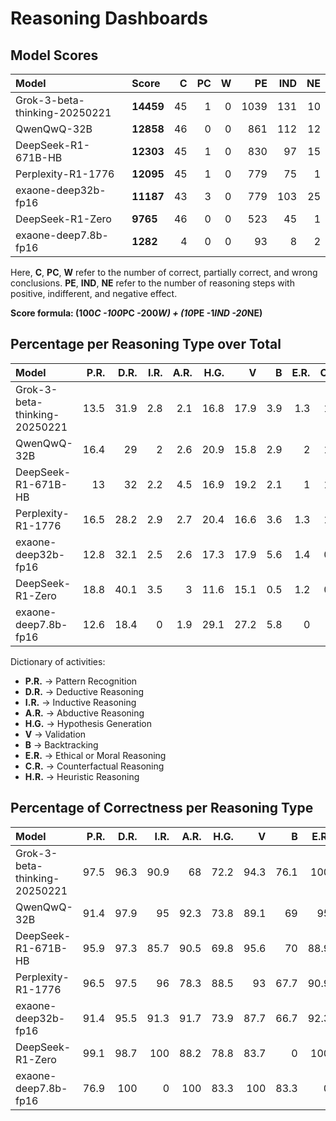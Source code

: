 # Reasoning Dashboards

## Model Scores

| Model                         | Score     |   C |   PC |   W |   PE |   IND |   NE |
|:------------------------------|:----------|----:|-----:|----:|-----:|------:|-----:|
| Grok-3-beta-thinking-20250221 | **14459** |  45 |    1 |   0 | 1039 |   131 |   10 |
| QwenQwQ-32B                   | **12858** |  46 |    0 |   0 |  861 |   112 |   12 |
| DeepSeek-R1-671B-HB           | **12303** |  45 |    1 |   0 |  830 |    97 |   15 |
| Perplexity-R1-1776            | **12095** |  45 |    1 |   0 |  779 |    75 |    1 |
| exaone-deep32b-fp16           | **11187** |  43 |    3 |   0 |  779 |   103 |   25 |
| DeepSeek-R1-Zero              | **9765**  |  46 |    0 |   0 |  523 |    45 |    1 |
| exaone-deep7.8b-fp16          | **1282**  |   4 |    0 |   0 |   93 |     8 |    2 |

Here, **C**, **PC**, **W** refer to the number of correct, partially correct, and wrong conclusions. **PE**, **IND**, **NE** refer to the number of reasoning steps with positive, indifferent, and negative effect.

**Score formula: (100*C -100*PC -200*W) + (10*PE -1*IND -20*NE)**

## Percentage per Reasoning Type over Total

| Model                         |   P.R. |   D.R. |   I.R. |   A.R. |   H.G. |    V |   B |   E.R. |   C.R. |   H.R. |
|:------------------------------|-------:|-------:|-------:|-------:|-------:|-----:|----:|-------:|-------:|-------:|
| Grok-3-beta-thinking-20250221 |   13.5 |   31.9 |    2.8 |    2.1 |   16.8 | 17.9 | 3.9 |    1.3 |    1.4 |    8.5 |
| QwenQwQ-32B                   |   16.4 |   29   |    2   |    2.6 |   20.9 | 15.8 | 2.9 |    2   |    1.1 |    7   |
| DeepSeek-R1-671B-HB           |   13   |   32   |    2.2 |    4.5 |   16.9 | 19.2 | 2.1 |    1   |    1.1 |    8.2 |
| Perplexity-R1-1776            |   16.5 |   28.2 |    2.9 |    2.7 |   20.4 | 16.6 | 3.6 |    1.3 |    1.5 |    6.3 |
| exaone-deep32b-fp16           |   12.8 |   32.1 |    2.5 |    2.6 |   17.3 | 17.9 | 5.6 |    1.4 |    0.8 |    6.9 |
| DeepSeek-R1-Zero              |   18.8 |   40.1 |    3.5 |    3   |   11.6 | 15.1 | 0.5 |    1.2 |    0.7 |    5.4 |
| exaone-deep7.8b-fp16          |   12.6 |   18.4 |    0   |    1.9 |   29.1 | 27.2 | 5.8 |    0   |    1   |    3.9 |

Dictionary of activities:
* **P.R.** -> Pattern Recognition
* **D.R.** -> Deductive Reasoning
* **I.R.** -> Inductive Reasoning
* **A.R.** -> Abductive Reasoning
* **H.G.** -> Hypothesis Generation
* **V** -> Validation
* **B** -> Backtracking
* **E.R.** -> Ethical or Moral Reasoning
* **C.R.** -> Counterfactual Reasoning
* **H.R.** -> Heuristic Reasoning


## Percentage of Correctness per Reasoning Type

| Model                         |   P.R. |   D.R. |   I.R. |   A.R. |   H.G. |     V |    B |   E.R. |   C.R. |   H.R. |
|:------------------------------|-------:|-------:|-------:|-------:|-------:|------:|-----:|-------:|-------:|-------:|
| Grok-3-beta-thinking-20250221 |   97.5 |   96.3 |   90.9 |   68   |   72.2 |  94.3 | 76.1 |  100   |   47.1 |   75   |
| QwenQwQ-32B                   |   91.4 |   97.9 |   95   |   92.3 |   73.8 |  89.1 | 69   |   95   |   54.5 |   78.3 |
| DeepSeek-R1-671B-HB           |   95.9 |   97.3 |   85.7 |   90.5 |   69.8 |  95.6 | 70   |   88.9 |   40   |   70.1 |
| Perplexity-R1-1776            |   96.5 |   97.5 |   96   |   78.3 |   88.5 |  93   | 67.7 |   90.9 |   30.8 |   83.3 |
| exaone-deep32b-fp16           |   91.4 |   95.5 |   91.3 |   91.7 |   73.9 |  87.7 | 66.7 |   92.3 |   57.1 |   69.8 |
| DeepSeek-R1-Zero              |   99.1 |   98.7 |  100   |   88.2 |   78.8 |  83.7 |  0   |  100   |   25   |   80.6 |
| exaone-deep7.8b-fp16          |   76.9 |  100   |    0   |  100   |   83.3 | 100   | 83.3 |    0   |    0   |  100   |
